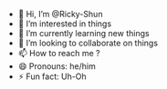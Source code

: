 - 👋 Hi, I’m @Ricky-Shun
- 👀 I’m interested in things
- 🌱 I’m currently learning new things
- 💞️ I’m looking to collaborate on things
- 📫 How to reach me ?
- 😄 Pronouns: he/him
- ⚡ Fun fact: Uh-Oh

<!---
Ricky-Shun/Ricky-Shun is a ✨ special ✨ repository because its `README.md` (this file) appears on your GitHub profile.
You can click the Preview link to take a look at your changes.
--->
